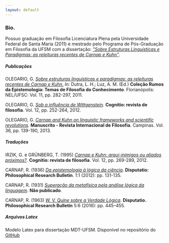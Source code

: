 ```yaml
---
layout: default
---
```



### Bio.

Possuo graduação em Filosofia Licenciatura Plena pela Universidade
Federal de Santa Maria (2011) e mestrado pelo Programa de Pós-Graduação
em Filosofia da UFSM com a dissertação: *["Sobre Estruturas Linguísticas
e Paradigmas: as releituras recentes de Carnap e
Kuhn"](http://w3.ufsm.br/ppgf/wp-content/uploads/2011/10/dissertacao.pdf)*.

##### Publicações

OLEGARIO, G. *[Sobre estruturas linguísticas e paradigmas: as releituras
recentes de Carnap e
Kuhn.](https://github.com/gilsonolegario/gilsonolegario.github.io/blob/master/artigoprincipia.pdf)
In:* Dutra, L. H.; Luz, A. M. (Ed.) **Coleção Rumos da Epistemologia:
Temas de Filosofia do Conhecimento**. Florianópolis: NEL/UFSC: Vol. 11,
pp. 282-297, 2011.

OLEGARIO, G. *[Sob a influência de
Wittgenstein](http://revistas.pucsp.br/index.php/cognitio/article/view/9366)*.
**Cognitio: revista de filosofia**. Vol. 12, pp. 252-264, 2012.

OLEGARIO, G. *[Carnap and Kuhn on linguistic frameworks and scientific
revolutions](http://www.scielo.br/scielo.php?script=sci_arttext&pid=S0100-60452013000100005&lng=pt&nrm=iso&tlng=en)*.
**Manuscrito - Revista Internacional de Filosofia**. Campinas. Vol. 36,
pp. 139-190, 2013.

##### Traduções

IRZIK, G. e GRÜNBERG, T. (1995) *[Carnap e Kuhn: arqui-inimigos ou
aliados
próximos?](http://revistas.pucsp.br/index.php/cognitio/article/view/10865)*.
**Cognitio: revista de filosofia**. Vol. 12, pp. 269-289, 2012.

CARNAP, R. (1936) *[Da epistemologia à lógica da
ciência](http://gredos.usal.es/jspui/bitstream/10366/123999/1/7.-_Olegario_da_Silva-Carnap.pdf)*.
**Disputatio: Philosophical Research Bulletin**. 1:1 (2012): pp.
131-135.

CARNAP, R. (1931) *[Superação da metafísica pela análise lógica da
linguagem](https://github.com/gilsonolegario/gilsonolegario.github.io/blob/master/Carnap-superacao-metafisica.pdf)*.
**Não publicado**.

CARNAP, R. (1963) *[W. V. Quine sobre a Verdade Lógica](http://gredos.usal.es/jspui/bitstream/10366/132034/1/2016%20Carnap%20Quine.pdf)*. **Disputatio. Philosophical Research Bulletin** 5:6 (2016): pp. 445–455.



##### Arquivos Latex

Modelo Latex para dissertação MDT-UFSM. Disponível no repositório do
[GitHub](https://github.com/issoeocio/Nova-Classe-e-Modelo-Latex-MDT-UFSM)

